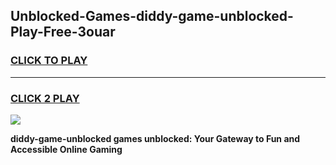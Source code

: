 
## Unblocked-Games-diddy-game-unblocked-Play-Free-3ouar
<h3>
<a href="https://premium76.site?title=diddy-game-unblocked&ref=09A">CLICK TO PLAY</a></h3>
<hr>

<h3>
<a href="https://premium76.site?title=diddy-game-unblocked&ref=09A">CLICK 2 PLAY</a>
  
</h3>

<a href="https://premium76.site?title=diddy-game-unblocked&ref=09A"><img src="https://clearcache.store/games.png"></a>


**diddy-game-unblocked games unblocked: Your Gateway to Fun and Accessible Online Gaming**
